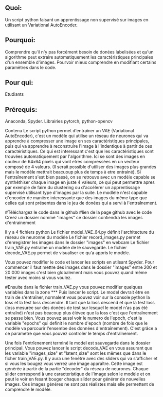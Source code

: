 ## Quoi:
Un script python faisant un apprentissage non supervisé sur images en utilisant un Variational AutoEncoder.

## Pourquoi:
Comprendre qu'il n'y pas forcément besoin de donées labelisées et qu'un algorithme peut extraire automatiquement les caractéristiques principales d'un ensemble d'images.
Pourvoir mieux comprendre en modifiant certains paramètres dans le code. 

## Pour qui:
Etudiants

## Prérequis: 
Anaconda, Spyder. Librairies pytorch, python-opencv

Contenu
Le script python permet d'entraîner un VAE (Variational AutoEncoder), c'est un modèle qui utilise un réseau de neurones qui va apprendre à compresser une image en ses caractéristiques principales, puis qui va apprendre à reconstruire l'image à l'indentique à partir de ces caractéristiques. Ce qui est interessant c'est que les caractéristiques sont trouvées automatiquement par l'algorithme. Ici se sont des images en couleur de 64x64 pixels qui vont etres compressées en un vecteur composé de 4 valeurs. (Il serait possible d'utiliser des images plus grandes mais le modèle mettrait beacuoup plus de temps à etre entrainé). Si l'entraînement s'est bien passé, on se retrouve avec un modèle capable se synthéthiser chaque image en juste 4 valeurs, ce qui peut permettre apres par exemple de faire du clustering ou d'accélerer un apprentissage supervisé utilisant type d'images par la suite. Le modlèle n'est capable d'encoder de manière interessante que des images du même type que celles qui sont présentes dans le jeu de donées qui a servi à l'entraînement.  

#Téléchargez le code dans le github 
#lien de la page github avec le code
Creez un dossier nommé "images" ce dossier contiendra les images d'entrainement
  
Il y a 4 fichiers python 
Le fichier model_VAE_64.py définit l'architecture du réseau de neuronne du modèle
Le fichier record_images.py permet d'enregistrer les images dans le dossier "images" en webcam
Le fichier train_VAE.py entraîne un modèle de le sauvegarde.
Le fichier decode_VAE.py permet de visualiser ce qu'a appris le modèle.

Vous pouvez modifier le code et lancer les scripts en utilsant Spyder.
Pour commencer il faut mettre des images dans le dossier "images" entre 200 et 20 000 images c'est bien globalement mais vous pouvez quand même tester avec moins si vous voulez.

#Ensuite dans le fichier train_VAE.py vous pouvez modifier quelques variables dans la zone ***
Puis lancer le script. Le model devrait être en train de s'entraîner, normalent vous pouvez voir sur la console python la loss et la test loss descendre. Il tant que la loss descend et que la test loss (loss mesurée sur des donées de test sur lesquel le model n'as pas été entraîné) n'est pas beacoup plus élévee que la loss c'est que l'entraînement se passe bien. Vous pouvez aussi voir le numero de l'epoch, c'est la variable "epochs" qui definit le nombre d'epoch (nombre de fois que le modèle va parcourir l'ensembe des données d'entraînement). C'est grâce a ce parametre que vous pouvez controler le temps d'entraînement.

Une fois l'entrîenement terminé le model est sauvegarde dans le dossier principal.
Vous pouvez lancer le script decode_VAE en vous assurant que les variable "images_size" et "latent_size" sont les mêmes que dans le ficher train_VAE.py. Il y aura une fenêtre avec des sliders qui va s'afficher et si vous les bougez vous verrez une image appraître. Cette image est générée à partir de la partie "decoder" du réseau de neurones. Chaque slider correspond à une caracteristique de l'image selon le modèle et on peut le voir en fesant bouger chaque slider pour générer de nouvelles images. Ces images généres ne sont pas réalistes mais elle permettent de comprendre le modèle.
